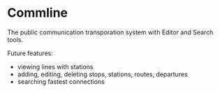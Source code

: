 # Commline

The public communication transporation system with Editor and Search tools.

Future features:
- viewing lines with stations
- adding, editing, deleting stops, stations, routes, departures
- searching fastest connections